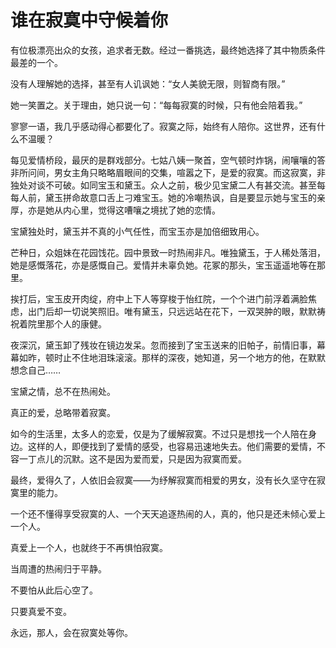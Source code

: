 # 谁在寂寞中守候着你

有位极漂亮出众的女孩，追求者无数。经过一番挑选，最终她选择了其中物质条件最差的一个。 

没有人理解她的选择，甚至有人讥讽她：“女人美貌无限，则智商有限。” 

她一笑置之。关于理由，她只说一句：“每每寂寞的时候，只有他会陪着我。” 

寥寥一语，我几乎感动得心都要化了。寂寞之际，始终有人陪你。这世界，还有什么不温暖？ 

每见爱情桥段，最厌的是群戏部分。七姑八姨一聚首，空气顿时炸锅，闹嚷嚷的答非所问间，男女主角只略略眉眼间的交集，喧嚣之下，是爱的寂寞。而这寂寞，非独处对谈不可破。如同宝玉和黛玉。众人之前，极少见宝黛二人有甚交流。甚至每每人前，黛玉拼命故意口舌上刁难宝玉。她的冷嘲热讽，自是要显示她与宝玉的亲厚，亦是她从内心里，觉得这嘈嚷之境扰了她的恋情。 

宝黛独处时，黛玉并不真的小气任性，而宝玉亦是加倍细致用心。 

芒种日，众姐妹在花园饯花。园中景致一时热闹非凡。唯独黛玉，于人稀处落泪，她是感慨落花，亦是感慨自己。爱情并未辜负她。花冢的那头，宝玉遥遥地等在那里。 

挨打后，宝玉皮开肉绽，府中上下人等穿梭于怡红院，一个个进门前浮着满脸焦虑，出门后却一切说笑照旧。唯有黛玉，只远远站在花下，一双哭肿的眼，默默祷祝着院里那个人的康健。 

夜深沉，黛玉卸了残妆在镜边发呆。忽而接到了宝玉送来的旧帕子，前情旧事，幕幕如昨，顿时止不住地泪珠滚滚。那样的深夜，她知道，另一个地方的他，在默默想念自己…… 

宝黛之情，总不在热闹处。 

真正的爱，总略带着寂寞。 

如今的生活里，太多人的恋爱，仅是为了缓解寂寞。不过只是想找一个人陪在身边。这样的人，即便找到了爱情的感受，也容易迅速地失去。他们需要的爱情，不容一丁点儿的沉默。这不是因为爱而爱，只是因为寂寞而爱。 

最终，爱得久了，人依旧会寂寞——为纾解寂寞而相爱的男女，没有长久坚守在寂寞里的能力。 

一个还不懂得享受寂寞的人、一个天天追逐热闹的人，真的，他只是还未倾心爱上一个人。 

真爱上一个人，也就终于不再惧怕寂寞。 

当周遭的热闹归于平静。 

不要怕从此后心空了。 

只要真爱不变。 

永远，那人，会在寂寞处等你。